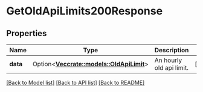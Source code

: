 # GetOldApiLimits200Response

## Properties

Name | Type | Description | Notes
------------ | ------------- | ------------- | -------------
**data** | Option<[**Vec<crate::models::OldApiLimit>**](OldApiLimit.md)> | An hourly old api limit. | [optional]

[[Back to Model list]](../README.md#documentation-for-models) [[Back to API list]](../README.md#documentation-for-api-endpoints) [[Back to README]](../README.md)



